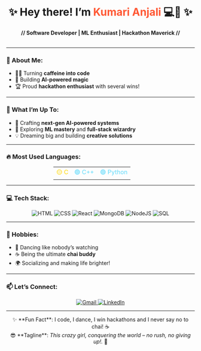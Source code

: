 <div align="center">
  <h1>✨ Hey there! I’m <span style="color: #FF5733;">Kumari Anjali</span> 💻🤖 ✨</h1>
  <strong>// Software Developer | ML Enthusiast | Hackathon Maverick //</strong>
  <br><br>
</div>

---

### 🌟 About Me:

- 👩‍💻 Turning **caffeine into code**  
- 🤖 Building **AI-powered magic**  
- 🏆 Proud **hackathon enthusiast** with several wins!  

---

### 🎯 What I’m Up To:

- 🔭 Crafting **next-gen AI-powered systems**  
- 🌱 Exploring **ML mastery** and **full-stack wizardry**  
- 💡 Dreaming big and building **creative solutions**  

---

### 🔥 Most Used Languages:

<div align="center">
  <table style="width: 50%; margin: auto; border: none;">
    <tr>
      <td align="left"><span style="color: #FFD700;">🟡 C</span></td>
      <td align="left"><span style="color: #61DAFB;">🟢 C++</span></td>
      <td align="left"><span style="color: #61DAFB;">🟢 Python</span></td>
    </tr>
   
  </table>
 
</div>

---

### 💻 Tech Stack:

<div align="center">
  <img src="https://img.shields.io/badge/HTML5-E34F26?style=for-the-badge&logo=html5&logoColor=white" alt="HTML">
  <img src="https://img.shields.io/badge/CSS3-1572B6?style=for-the-badge&logo=css3&logoColor=white" alt="CSS">
  <img src="https://img.shields.io/badge/React-61DAFB?style=for-the-badge&logo=react&logoColor=black" alt="React">
  <img src="https://img.shields.io/badge/MongoDB-4EA94B?style=for-the-badge&logo=mongodb&logoColor=white" alt="MongoDB">
  <img src="https://img.shields.io/badge/Node.js-339933?style=for-the-badge&logo=nodedotjs&logoColor=white" alt="NodeJS">
  <img src="https://img.shields.io/badge/SQL-4479A1?style=for-the-badge&logo=postgresql&logoColor=white" alt="SQL">
</div>

---

### 🌸 Hobbies:

- 💃 Dancing like nobody’s watching  
- ☕ Being the ultimate **chai buddy**  
- 🌍 Socializing and making life brighter!  

---

### 📫 Let’s Connect:

<div align="center">
  <a href="mailto:anjalikavita1377@gmail.com">
    <img src="https://img.shields.io/badge/Gmail-D14836?style=for-the-badge&logo=gmail&logoColor=white" alt="Gmail">
  </a>
  <a href="https://www.linkedin.com/in/kumari-anjali-1b062a232">
    <img src="https://img.shields.io/badge/LinkedIn-0A66C2?style=for-the-badge&logo=linkedin&logoColor=white" alt="LinkedIn">
  </a>
  
</div>

---

<div align="center">
  ✨ **Fun Fact**: I code, I dance, I win hackathons and I never say no to chai! ☕  
  <br>
  😎 **Tagline**: <em>This crazy girl, conquering the world – no rush, no giving up!.</em> 🚀
</div>

